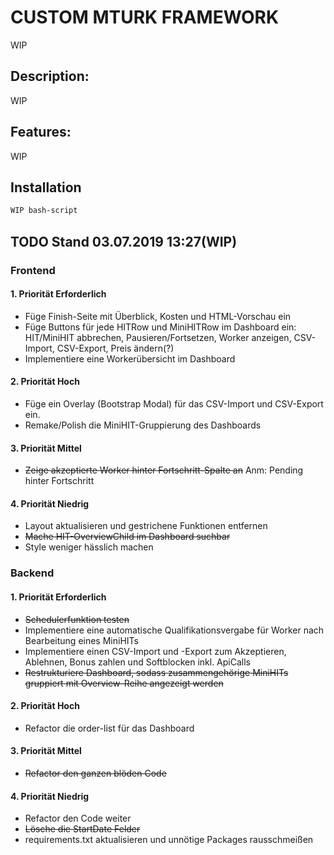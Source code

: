 # CUSTOM MTURK FRAMEWORK

WIP

## Description:

WIP

## Features:

WIP

## Installation

```bash
WIP bash-script
```

## TODO Stand 03.07.2019 13:27(WIP)

### Frontend
 #### 1. Priorität Erforderlich 
  * Füge Finish-Seite mit Überblick, Kosten und HTML-Vorschau ein
  * Füge Buttons für jede HITRow und MiniHITRow im Dashboard ein: HIT/MiniHIT abbrechen, Pausieren/Fortsetzen, Worker anzeigen, CSV-Import, CSV-Export, Preis ändern(?)
  * Implementiere eine Workerübersicht im Dashboard
 #### 2. Priorität Hoch 
  * Füge ein Overlay (Bootstrap Modal) für das CSV-Import und CSV-Export ein.
  * Remake/Polish die MiniHIT-Gruppierung des Dashboards
 #### 3. Priorität Mittel
  * ~~Zeige akzeptierte Worker hinter Fortschritt-Spalte an~~ Anm: Pending hinter Fortschritt
 #### 4. Priorität Niedrig 
  * Layout aktualisieren und gestrichene Funktionen entfernen
  * ~~Mache HIT-OverviewChild im Dashboard suchbar~~
  * Style weniger hässlich machen
 

### Backend
 #### 1. Priorität Erforderlich 
  * ~~Schedulerfunktion testen~~
  * Implementiere eine automatische Qualifikationsvergabe für Worker nach Bearbeitung eines MiniHITs
  * Implementiere einen CSV-Import und -Export zum Akzeptieren, Ablehnen, Bonus zahlen und Softblocken inkl. ApiCalls
  * ~~Restrukturiere Dashboard, sodass zusammengehörige MiniHITs gruppiert mit Overview-Reihe angezeigt werden~~
 #### 2. Priorität Hoch
  * Refactor die order-list für das Dashboard
 #### 3. Priorität Mittel
  * ~~Refactor den ganzen blöden Code~~
 #### 4. Priorität Niedrig
  * Refactor den Code weiter
  * ~~Lösche die StartDate Felder~~
  * requirements.txt aktualisieren und unnötige Packages rausschmeißen